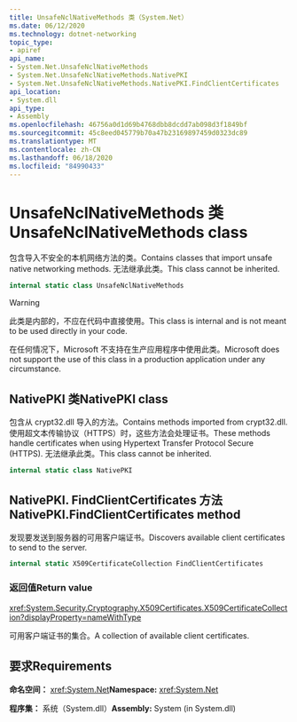 ```yaml
---
title: UnsafeNclNativeMethods 类（System.Net）
ms.date: 06/12/2020
ms.technology: dotnet-networking
topic_type:
- apiref
api_name:
- System.Net.UnsafeNclNativeMethods
- System.Net.UnsafeNclNativeMethods.NativePKI
- System.Net.UnsafeNclNativeMethods.NativePKI.FindClientCertificates
api_location:
- System.dll
api_type:
- Assembly
ms.openlocfilehash: 46756a0d1d69b4768dbb8dcdd7ab098d3f1849bf
ms.sourcegitcommit: 45c8eed045779b70a47b23169897459d0323dc89
ms.translationtype: MT
ms.contentlocale: zh-CN
ms.lasthandoff: 06/18/2020
ms.locfileid: "84990433"
---
```

# <a name="unsafenclnativemethods-class"></a><span data-ttu-id="af6aa-102">UnsafeNclNativeMethods 类</span><span class="sxs-lookup"><span data-stu-id="af6aa-102">UnsafeNclNativeMethods class</span></span>

<span data-ttu-id="af6aa-103">包含导入不安全的本机网络方法的类。</span><span class="sxs-lookup"><span data-stu-id="af6aa-103">Contains classes that import unsafe native networking methods.</span></span> <span data-ttu-id="af6aa-104">无法继承此类。</span><span class="sxs-lookup"><span data-stu-id="af6aa-104">This class cannot be inherited.</span></span>

```csharp
internal static class UnsafeNclNativeMethods
```

> [!WARNING]
> <span data-ttu-id="af6aa-105">此类是内部的，不应在代码中直接使用。</span><span class="sxs-lookup"><span data-stu-id="af6aa-105">This class is internal and is not meant to be used directly in your code.</span></span>
>
> <span data-ttu-id="af6aa-106">在任何情况下，Microsoft 不支持在生产应用程序中使用此类。</span><span class="sxs-lookup"><span data-stu-id="af6aa-106">Microsoft does not support the use of this class in a production application under any circumstance.</span></span>

## <a name="nativepki-class"></a><span data-ttu-id="af6aa-107">NativePKI 类</span><span class="sxs-lookup"><span data-stu-id="af6aa-107">NativePKI class</span></span>

<span data-ttu-id="af6aa-108">包含从 crypt32.dll 导入的方法。</span><span class="sxs-lookup"><span data-stu-id="af6aa-108">Contains methods imported from crypt32.dll.</span></span> <span data-ttu-id="af6aa-109">使用超文本传输协议（HTTPS）时，这些方法会处理证书。</span><span class="sxs-lookup"><span data-stu-id="af6aa-109">These methods handle certificates when using Hypertext Transfer Protocol Secure (HTTPS).</span></span> <span data-ttu-id="af6aa-110">无法继承此类。</span><span class="sxs-lookup"><span data-stu-id="af6aa-110">This class cannot be inherited.</span></span>

```csharp
internal static class NativePKI
```

## <a name="nativepkifindclientcertificates-method"></a><span data-ttu-id="af6aa-111">NativePKI. FindClientCertificates 方法</span><span class="sxs-lookup"><span data-stu-id="af6aa-111">NativePKI.FindClientCertificates method</span></span>

<span data-ttu-id="af6aa-112">发现要发送到服务器的可用客户端证书。</span><span class="sxs-lookup"><span data-stu-id="af6aa-112">Discovers available client certificates to send to the server.</span></span>

```csharp
internal static X509CertificateCollection FindClientCertificates
```

### <a name="return-value"></a><span data-ttu-id="af6aa-113">返回值</span><span class="sxs-lookup"><span data-stu-id="af6aa-113">Return value</span></span>

<xref:System.Security.Cryptography.X509Certificates.X509CertificateCollection?displayProperty=nameWithType>

<span data-ttu-id="af6aa-114">可用客户端证书的集合。</span><span class="sxs-lookup"><span data-stu-id="af6aa-114">A collection of available client certificates.</span></span>

## <a name="requirements"></a><span data-ttu-id="af6aa-115">要求</span><span class="sxs-lookup"><span data-stu-id="af6aa-115">Requirements</span></span>

<span data-ttu-id="af6aa-116">**命名空间：** <xref:System.Net></span><span class="sxs-lookup"><span data-stu-id="af6aa-116">**Namespace:** <xref:System.Net></span></span>

<span data-ttu-id="af6aa-117">**程序集：** 系统（System.dll）</span><span class="sxs-lookup"><span data-stu-id="af6aa-117">**Assembly:** System (in System.dll)</span></span>
